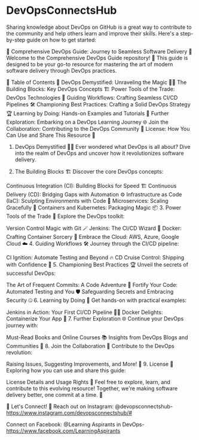 # DevOpsConnectsHub
Sharing knowledge about DevOps on GitHub is a great way to contribute to the community and help others learn and improve their skills. Here's a step-by-step guide on how to get started:

🚀 Comprehensive DevOps Guide: Journey to Seamless Software Delivery 🚀
Welcome to the Comprehensive DevOps Guide repository! 🎉 This guide is designed to be your go-to resource for mastering the art of modern software delivery through DevOps practices.

📖 Table of Contents 📖
DevOps Demystified: Unraveling the Magic 🧙‍♂️
The Building Blocks: Key DevOps Concepts 🏗️
Power Tools of the Trade: DevOps Technologies 🔧
Guiding Workflows: Crafting Seamless CI/CD Pipelines 🛠️
Championing Best Practices: Crafting a Solid DevOps Strategy 🏆
Learning by Doing: Hands-on Examples and Tutorials 🤖
Further Exploration: Embarking on a DevOps Learning Journey 🌐
Join the Collaboration: Contributing to the DevOps Community 👥
License: How You Can Use and Share This Resource 📜
1. DevOps Demystified 🧙‍♂️
Ever wondered what DevOps is all about? Dive into the realm of DevOps and uncover how it revolutionizes software delivery.

2. The Building Blocks 🏗️
Discover the core DevOps concepts:

Continuous Integration (CI): Building Blocks for Speed 🏗️
Continuous Delivery (CD): Bridging Gaps with Automation ⚙️
Infrastructure as Code (IaC): Sculpting Environments with Code 🏰
Microservices: Scaling Gracefully 🚀
Containers and Kubernetes: Packaging Magic 📦
3. Power Tools of the Trade 🔧
Explore the DevOps toolkit:

Version Control Magic with Git 🪄
Jenkins: The CI/CD Wizard 🌟
Docker: Crafting Container Sorcery 🐳
Embrace the Cloud: AWS, Azure, Google Cloud ☁️
4. Guiding Workflows 🛠️
Journey through the CI/CD pipeline:

CI Ignition: Automate Testing and Beyond 🔥
CD Cruise Control: Shipping with Confidence 🚢
5. Championing Best Practices 🏆
Unveil the secrets of successful DevOps:

The Art of Frequent Commits: A Code Adventure 🎨
Fortify Your Code: Automated Testing and You 🛡️
Safeguarding Secrets and Embracing Security 🤐
6. Learning by Doing 🤖
Get hands-on with practical examples:

Jenkins in Action: Your First CI/CD Pipeline 👷‍♀️
Docker Delights: Containerize Your App 🍔
7. Further Exploration 🌐
Continue your DevOps journey with:

Must-Read Books and Online Courses 📚
Insights from DevOps Blogs and Communities 📰
8. Join the Collaboration 👥
Contribute to the DevOps revolution:

Raising Issues, Suggesting Improvements, and More! 📣
9. License 📜
Exploring how you can use and share this guide:

License Details and Usage Rights 📖
Feel free to explore, learn, and contribute to this evolving resource! Together, we're making software delivery better, one commit at a time. 🚀

📢 Let's Connect! 📢
Reach out on Instagram: @devopsconnectshub-https://www.instagram.com/devopsconnectshub/#

Connect on Facebook: @Learning Aspirants in DevOps-https://www.facebook.com/LearningAspirants

